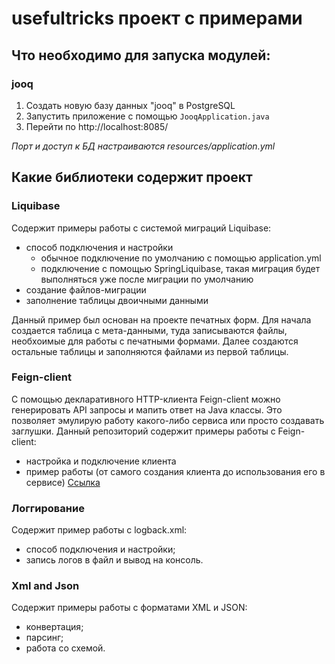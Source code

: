 # usefultricks проект с примерами

## Что необходимо для запуска модулей:
### jooq
1. Создать новую базу данных "jooq" в PostgreSQL  
2. Запустить приложение с помощью  `JooqApplication.java`  
3. Перейти по http://localhost:8085/  

_Порт и доступ к БД настраиваются resources/application.yml_  

## Какие библиотеки содержит проект
### Liquibase 
Содержит примеры работы с системой миграций Liquibase:
- способ подключения и настройки
  - обычное подключение по умолчанию с помощью application.yml
  - подключение с помощью SpringLiquibase, такая миграция будет выполняться уже после миграции по умолчанию
- создание файлов-миграции
- заполнение таблицы двоичными данными

Данный пример был основан на проекте печатных форм. 
Для начала создается таблица с мета-данными, туда записываются файлы, необхоимые для работы
с печатными формами. Далее создаются остальные таблицы и заполняются файлами из первой таблицы.

### Feign-client
С помощью декларативного HTTP-клиента Feign-client можно генерировать API запросы и мапить ответ 
на Java классы. Это позволяет эмулирую работу какого-либо сервиса или просто создавать заглушки.
Данный репозиторий содержит примеры работы с Feign-client:
- настройка и подключение клиента
- пример работы (от самого создания клиента до использования его в сервисе) 
[Ссылка](https://github.com/DmitryGontarenko/usefultricks/tree/master/src/main/java/com/accenture/usefultricks/feign)

### Логгирование
Содержит пример работы с logback.xml:
 - способ подключения и настройки;
 - запись логов в файл и вывод на консоль.

### Xml and Json
Содержит примеры работы с форматами XML и JSON: 
 - конвертация;
 - парсинг;
 - работа со схемой.
